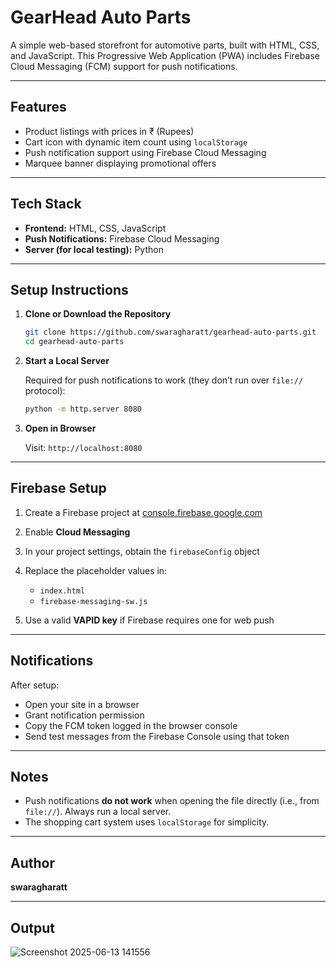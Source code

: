 
# GearHead Auto Parts

A simple web-based storefront for automotive parts, built with HTML, CSS, and JavaScript. This Progressive Web Application (PWA) includes Firebase Cloud Messaging (FCM) support for push notifications.

---

## Features

* Product listings with prices in ₹ (Rupees)
* Cart icon with dynamic item count using `localStorage`
* Push notification support using Firebase Cloud Messaging
* Marquee banner displaying promotional offers

---

## Tech Stack

* **Frontend:** HTML, CSS, JavaScript
* **Push Notifications:** Firebase Cloud Messaging
* **Server (for local testing):** Python

---

## Setup Instructions

1. **Clone or Download the Repository**

   ```bash
   git clone https://github.com/swaragharatt/gearhead-auto-parts.git
   cd gearhead-auto-parts
   ```

2. **Start a Local Server**

   Required for push notifications to work (they don’t run over `file://` protocol):

   ```bash
   python -m http.server 8080
   ```

3. **Open in Browser**

   Visit:
   `http://localhost:8080`

---

## Firebase Setup

1. Create a Firebase project at [console.firebase.google.com](https://console.firebase.google.com/)
2. Enable **Cloud Messaging**
3. In your project settings, obtain the `firebaseConfig` object
4. Replace the placeholder values in:

   * `index.html`
   * `firebase-messaging-sw.js`
5. Use a valid **VAPID key** if Firebase requires one for web push

---

## Notifications

After setup:

* Open your site in a browser
* Grant notification permission
* Copy the FCM token logged in the browser console
* Send test messages from the Firebase Console using that token

---

## Notes

* Push notifications **do not work** when opening the file directly (i.e., from `file://`). Always run a local server.
* The shopping cart system uses `localStorage` for simplicity.

---

## Author

**swaragharatt**

---

## Output

![Screenshot 2025-06-13 141556](https://github.com/user-attachments/assets/4f60da75-f729-40b1-af71-c0e28a3ded5a)

